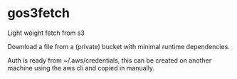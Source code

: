 # gos3fetch
Light weight fetch from s3

Download a file from a (private) bucket with minimal runtime dependencies.

Auth is ready from ~/.aws/credentials, this can be created on another machine using the aws cli and copied in manually.


